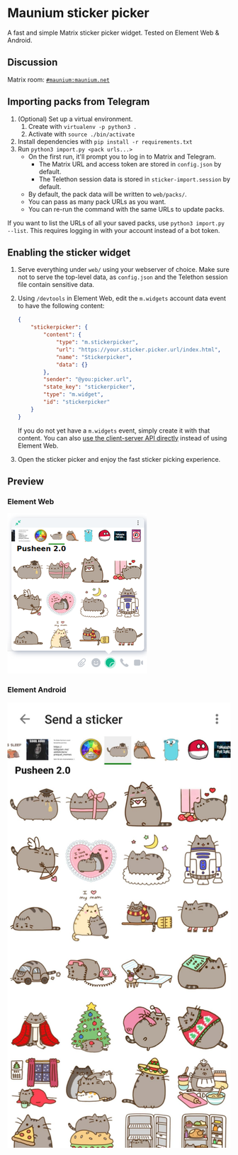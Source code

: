 # Maunium sticker picker
A fast and simple Matrix sticker picker widget. Tested on Element Web & Android.

## Discussion
Matrix room: [`#maunium:maunium.net`](https://matrix.to/#/#maunium:maunium.net)

## Importing packs from Telegram
1. (Optional) Set up a virtual environment.
   1. Create with `virtualenv -p python3 .`
   2. Activate with `source ./bin/activate`
2. Install dependencies with `pip install -r requirements.txt`
3. Run `python3 import.py <pack urls...>`
   * On the first run, it'll prompt you to log in to Matrix and Telegram.
     * The Matrix URL and access token are stored in `config.json` by default.
     * The Telethon session data is stored in `sticker-import.session` by default.
   * By default, the pack data will be written to `web/packs/`.
   * You can pass as many pack URLs as you want.
   * You can re-run the command with the same URLs to update packs.

If you want to list the URLs of all your saved packs, use `python3 import.py --list`.
This requires logging in with your account instead of a bot token.

## Enabling the sticker widget
1. Serve everything under `web/` using your webserver of choice. Make sure not to serve the
   top-level data, as `config.json` and the Telethon session file contain sensitive data.
2. Using `/devtools` in Element Web, edit the `m.widgets` account data event to have the following content:

   ```json
   {
       "stickerpicker": {
           "content": {
               "type": "m.stickerpicker",
               "url": "https://your.sticker.picker.url/index.html",
               "name": "Stickerpicker",
               "data": {}
           },
           "sender": "@you:picker.url",
           "state_key": "stickerpicker",
           "type": "m.widget",
           "id": "stickerpicker"
       }
   }
   ```

    If you do not yet have a `m.widgets` event, simply create it with that content.
    You can also [use the client-server API directly][1] instead of using Element Web.
3. Open the sticker picker and enjoy the fast sticker picking experience.

[1]: https://matrix.org/docs/spec/client_server/latest#put-matrix-client-r0-user-userid-account-data-type

## Preview
### Element Web
![Element Web](preview-element-web.png)

### Element Android
![Element Android](preview-element-android.png)

